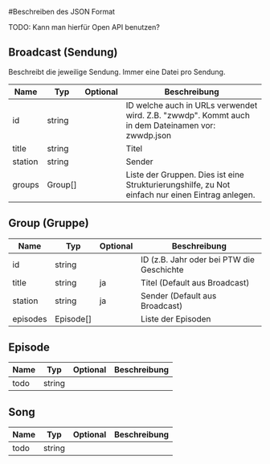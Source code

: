 #Beschreiben des JSON Format 

TODO: Kann man hierfür Open API benutzen?

## Broadcast (Sendung)
Beschreibt die jeweilige Sendung.
Immer eine Datei pro Sendung.

| Name | Typ | Optional | Beschreibung |
|---|---|---|---|
| id | string |  | ID welche auch in URLs verwendet wird. Z.B. "zwwdp". Kommt auch in dem Dateinamen vor: zwwdp.json |
| title | string | | Titel |
| station | string | | Sender |
| groups | Group[] |  | Liste der Gruppen. Dies ist eine Strukturierungshilfe, zu Not einfach nur einen Eintrag anlegen. |

## Group (Gruppe) 

| Name | Typ | Optional | Beschreibung |
|---|---|---|---|
| id | string |  | ID (z.B. Jahr oder bei PTW die Geschichte |
| title | string | ja | Titel (Default aus Broadcast) |
| station | string | ja | Sender (Default aus Broadcast) |
| episodes | Episode[] |  | Liste der Episoden |

## Episode

| Name | Typ | Optional | Beschreibung |
|---|---|---|---|
| todo | string |

## Song

| Name | Typ | Optional | Beschreibung |
|---|---|---|---|
| todo | string |
